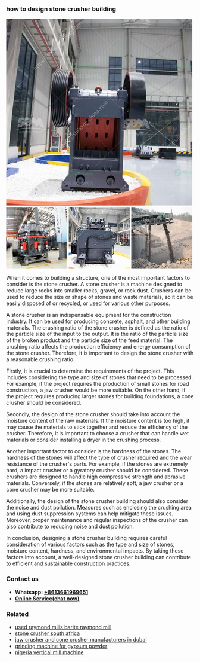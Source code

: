 <h3>how to design stone crusher building</h3><img src='1704951854.jpg' alt=''><p>When it comes to building a structure, one of the most important factors to consider is the stone crusher. A stone crusher is a machine designed to reduce large rocks into smaller rocks, gravel, or rock dust. Crushers can be used to reduce the size or shape of stones and waste materials, so it can be easily disposed of or recycled, or used for various other purposes. </p><p>A stone crusher is an indispensable equipment for the construction industry. It can be used for producing concrete, asphalt, and other building materials. The crushing ratio of the stone crusher is defined as the ratio of the particle size of the input to the output. It is the ratio of the particle size of the broken product and the particle size of the feed material. The crushing ratio affects the production efficiency and energy consumption of the stone crusher. Therefore, it is important to design the stone crusher with a reasonable crushing ratio. </p><p>Firstly, it is crucial to determine the requirements of the project. This includes considering the type and size of stones that need to be processed. For example, if the project requires the production of small stones for road construction, a jaw crusher would be more suitable. On the other hand, if the project requires producing larger stones for building foundations, a cone crusher should be considered. </p><p>Secondly, the design of the stone crusher should take into account the moisture content of the raw materials. If the moisture content is too high, it may cause the materials to stick together and reduce the efficiency of the crusher. Therefore, it is important to choose a crusher that can handle wet materials or consider installing a dryer in the crushing process.</p><p>Another important factor to consider is the hardness of the stones. The hardness of the stones will affect the type of crusher required and the wear resistance of the crusher's parts. For example, if the stones are extremely hard, a impact crusher or a gyratory crusher should be considered. These crushers are designed to handle high compressive strength and abrasive materials. Conversely, if the stones are relatively soft, a jaw crusher or a cone crusher may be more suitable. </p><p>Additionally, the design of the stone crusher building should also consider the noise and dust pollution. Measures such as enclosing the crushing area and using dust suppression systems can help mitigate these issues. Moreover, proper maintenance and regular inspections of the crusher can also contribute to reducing noise and dust pollution.</p><p>In conclusion, designing a stone crusher building requires careful consideration of various factors such as the type and size of stones, moisture content, hardness, and environmental impacts. By taking these factors into account, a well-designed stone crusher building can contribute to efficient and sustainable construction practices.</p><h3>Contact us</h3><ul><li><strong>Whatsapp:&nbsp;<a href="https://wa.me/8613661969651">+8613661969651</a></strong></li><li><a href="https://swt.shibang-china.com/?git&amp;zhl&amp;how to design stone crusher building"><strong>Online Service(chat now)</strong></a></li></ul><h3>Related</h3><ul><li><a href='used raymond mills barite raymond mill.md'>used raymond mills barite raymond mill</a></li><li><a href='stone crusher south africa.md'>stone crusher south africa</a></li><li><a href='jaw crusher and cone crusher manufacturers in dubai.md'>jaw crusher and cone crusher manufacturers in dubai</a></li><li><a href='grinding machine for gypsum powder.md'>grinding machine for gypsum powder</a></li><li><a href='nigeria vertical mill machine.md'>nigeria vertical mill machine</a></li></ul>